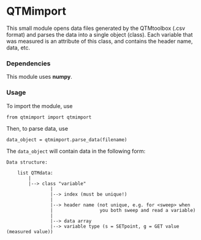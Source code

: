 # QTMimport
This small module opens data files generated by the QTMtoolbox (.csv format) and parses the data into a single object (class).
Each variable that was measured is an attribute of this class, and contains the header name, data, etc. 

### Dependencies
This module uses **numpy**.

### Usage
To import the module, use 
```
from qtmimport import qtmimport
```

Then, to parse data, use
```
data_object = qtmimport.parse_data(filename)
```

The `data_object` will contain data in the following form:
```
Data structure:
    
    list QTMdata:
        |
        |--> class "variable"
                |
                |--> index (must be unique!)
                |
                |--> header name (not unique, e.g. for <sweep> when 
                |                 you both sweep and read a variable)
                |
                |--> data array 
				|--> variable type (s = SETpoint, g = GET value (measured value))
```
